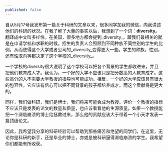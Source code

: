 ```yaml
---
published: false
---
```


自从5月17号我发布第一篇关于科研的文章以来，很多同学加我的微信，向我讲述他们的科研的状况。在我了解了大量的事实以后，我想到了一个词：**diversity**。翻译成中文叫多样性。在美国，很多地方都会提到_diversity_。跟我们最相关的就是在申请学校和求职的时候，招生的负责人会照顾到不同种族不同性别的学生的比例，从而使得这个大学或者公司的_diversity_变得更大一些。学生的种族，性别，还有性取向等都决定了这个学校的_diversity_。

一个学校的diversity很大说明了这个学校可以把各个背景的学生都收进来，并且把他们教育成人才。我认为，一个好的大学不应该只是把分数高的人教育成才。这些高分的人不需要大学教授的指导也可能成功。相反，一个好的大学应该具有很大的包容性。它应该有信心可以把不同背景的孩子都培养成才。而这个贡献将是更大的。

同样，我们做科研，我们是博士，我们将来可能会成为教授。评价一个教授的指标不应该只是发表的论文的数量和质量，也应该看看他的生源质量。如果一个教授能把一个濒临崩溃的博士给拯救过来，那么他的贡献应该大于带着一个小天才发表一篇顶级论文。

因此，我希望我分享的科研经验可以帮助到那些痛苦和绝望的同学们。在这里，无论你是科研的新手，还是毕业的博士，亦或是被科研逼得濒临崩溃的学生。我希望你们都能有所收获。
